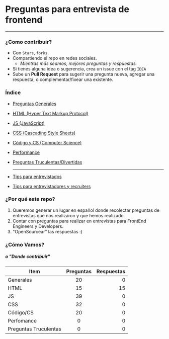 # Preguntas para entrevista de frontend

----
### ¿Como contribuir?
- Con `Stars`, `forks`.
- Compartiendo el repo en redes sociales.
  - *Mientras más seamos, mejores preguntas y respuestas.*
- Si tienes alguna idea o sugerencia, crea un issue con el tag `IDEA`
- Sube un **Pull Request** para sugerir una pregunta nueva, agregar una respuesta, o complementar/fixear una existente.


### Índice
- [Preguntas Generales](./generales)
- [HTML (Hyper Text Markup Protocol)](./html)
- [JS (JavaScript)](./js)
- [CSS (Cascading Style Sheets)](./css)
- [Código y CS (Computer Science)](./cs)
- [Performance]('./performance')
- [Preguntas Truculentas/Divertidas]('./tricky')

  ----
  
- [Tips para entrevistados]('./tips_interviewees')
- [Tips para entrevistadores y recruiters]('./tips_interviewers_and_recruiters')


### ¿Por qué este repo?
1. Queremos generar un lugar en español donde recolectar preguntas de entrevistas que nos realizaron y que hemos realizado.
1. Contar con preguntas para realizar en entrevistas para FrontEnd Engineers y Developers.
1. "OpenSourcear" las respuestas :)



### ¿Cómo Vamos?
##### *o "Donde contribuir"*

Item                  | Preguntas | Respuestas
--------------------- | :-------: | ---------:
Generales             |    20     |          0
HTML                  |    15     |         15
JS                    |    39     |          0
CSS                   |    32     |          0
Código/CS             |    20     |          0
Perfomance            |    0      |          0
Preguntas Truculentas |    0      |          0
